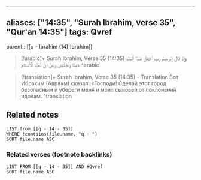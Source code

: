 
---
aliases: ["14:35", "Surah Ibrahim, verse 35", "Qur'an 14:35"]
tags: Qvref
---

parent:: [[q - Ibrahim (14)|Ibrahim]]

> [!arabic]+ Surah Ibrahim, Verse 35 (14:35)
> <span class="quran-arabic">وَإِذْ قَالَ إِبْرَٰهِيمُ رَبِّ ٱجْعَلْ هَـٰذَا ٱلْبَلَدَ ءَامِنًا وَٱجْنُبْنِى وَبَنِىَّ أَن نَّعْبُدَ ٱلْأَصْنَامَ</span>
^arabic

> [!translation]+ Surah Ibrahim, Verse 35 (14:35) - Translation
> Вот Ибрахим (Авраам) сказал: «Господи! Сделай этот город безопасным и убереги меня и моих сыновей от поклонения идолам.
^translation



## Related notes
```dataview
LIST from [[q - 14 - 35]]
WHERE !contains(file.name, "q - ")
SORT file.name ASC
```

### Related verses (footnote backlinks)
```dataview
LIST FROM [[q - 14 - 35]] AND #Qvref
SORT file.name ASC
```

